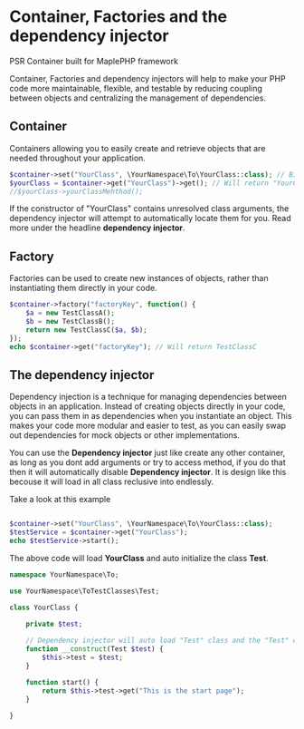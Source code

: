 
# Container, Factories and the dependency injector 
PSR Container built for MaplePHP framework

Container, Factories and dependency injectors will help to make your PHP code more maintainable, flexible, and testable by reducing coupling between objects and centralizing the management of dependencies.

## Container
Containers allowing you to easily create and retrieve objects that are needed throughout your application.
```php
$container->set("YourClass", \YourNamespace\To\YourClass::class); // Bind "YourClass" to container and dependency injector
$yourClass = $container->get("YourClass")->get(); // Will return "YourClass"
//$yourClass->yourClassMehthod();
```
If the constructor of "YourClass" contains unresolved class arguments, the dependency injector will attempt to automatically locate them for you. Read more under the headline **dependency injector**.

## Factory
Factories can be used to create new instances of objects, rather than instantiating them directly in your code. 
```php
$container->factory("factoryKey", function() {
    $a = new TestClassA();
    $b = new TestClassB();
    return new TestClassC($a, $b);
});
echo $container->get("factoryKey"); // Will return TestClassC
```
## The dependency injector
Dependency injection is a technique for managing dependencies between objects in an application. Instead of creating objects directly in your code, you can pass them in as dependencies when you instantiate an object. This makes your code more modular and easier to test, as you can easily swap out dependencies for mock objects or other implementations.

You can use the **Dependency injector** just like create any other container, as long as you dont add arguments or try to access method, if you do that then it will automatically disable **Dependency injector**. It is design like this becouse it will load in all class reclusive into endlessly.

Take a look at this example

```php

$container->set("YourClass", \YourNamespace\To\YourClass::class);
$testService = $container->get("YourClass");
echo $testService->start();

```
The above code will load **YourClass** and auto initialize the class **Test**.

```php
namespace YourNamespace\To;

use YourNamespace\ToTestClasses\Test;

class YourClass {
    
    private $test;

    // Dependency injector will auto load "Test" class and the "Test" classes and so on.
    function __construct(Test $test) {
        $this->test = $test;
    }

    function start() {
        return $this->test->get("This is the start page");
    }
    
}
```
